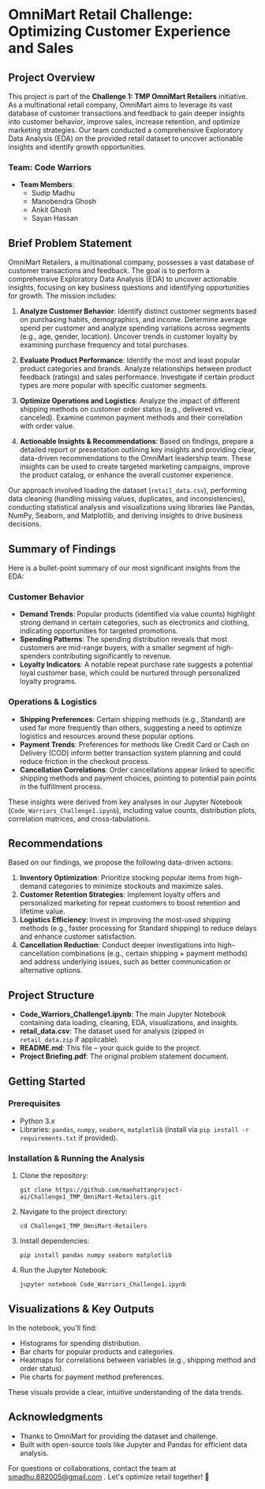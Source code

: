 # OmniMart Retail Challenge: Optimizing Customer Experience and Sales



## Project Overview
This project is part of the **Challenge 1: TMP OmniMart Retailers** initiative. As a multinational retail company, OmniMart aims to leverage its vast database of customer transactions and feedback to gain deeper insights into customer behavior, improve sales, increase retention, and optimize marketing strategies. Our team conducted a comprehensive Exploratory Data Analysis (EDA) on the provided retail dataset to uncover actionable insights and identify growth opportunities.

### Team: Code Warriors
- **Team Members**:
  - Sudip Madhu
  - Manobendra Ghosh
  - Ankit Ghosh
  - Sayan Hassan

## Brief Problem Statement
OmniMart Retailers, a multinational company, possesses a vast database of customer transactions and feedback. The goal is to perform a comprehensive Exploratory Data Analysis (EDA) to uncover actionable insights, focusing on key business questions and identifying opportunities for growth. The mission includes:

1. **Analyze Customer Behavior**: Identify distinct customer segments based on purchasing habits, demographics, and income. Determine average spend per customer and analyze spending variations across segments (e.g., age, gender, location). Uncover trends in customer loyalty by examining purchase frequency and total purchases.

2. **Evaluate Product Performance**: Identify the most and least popular product categories and brands. Analyze relationships between product feedback (ratings) and sales performance. Investigate if certain product types are more popular with specific customer segments.

3. **Optimize Operations and Logistics**: Analyze the impact of different shipping methods on customer order status (e.g., delivered vs. canceled). Examine common payment methods and their correlation with order value.

4. **Actionable Insights & Recommendations**: Based on findings, prepare a detailed report or presentation outlining key insights and providing clear, data-driven recommendations to the OmniMart leadership team. These insights can be used to create targeted marketing campaigns, improve the product catalog, or enhance the overall customer experience.

Our approach involved loading the dataset (`retail_data.csv`), performing data cleaning (handling missing values, duplicates, and inconsistencies), conducting statistical analysis and visualizations using libraries like Pandas, NumPy, Seaborn, and Matplotlib, and deriving insights to drive business decisions.

## Summary of Findings
Here is a bullet-point summary of our most significant insights from the EDA:

### Customer Behavior
- **Demand Trends**: Popular products (identified via value counts) highlight strong demand in certain categories, such as electronics and clothing, indicating opportunities for targeted promotions.
- **Spending Patterns**: The spending distribution reveals that most customers are mid-range buyers, with a smaller segment of high-spenders contributing significantly to revenue.
- **Loyalty Indicators**: A notable repeat purchase rate suggests a potential loyal customer base, which could be nurtured through personalized loyalty programs.

### Operations & Logistics
- **Shipping Preferences**: Certain shipping methods (e.g., Standard) are used far more frequently than others, suggesting a need to optimize logistics and resources around these popular options.
- **Payment Trends**: Preferences for methods like Credit Card or Cash on Delivery (COD) inform better transaction system planning and could reduce friction in the checkout process.
- **Cancellation Correlations**: Order cancellations appear linked to specific shipping methods and payment choices, pointing to potential pain points in the fulfillment process.

These insights were derived from key analyses in our Jupyter Notebook (`Code_Warriors_Challenge1.ipynb`), including value counts, distribution plots, correlation matrices, and cross-tabulations.

## Recommendations
Based on our findings, we propose the following data-driven actions:
1. **Inventory Optimization**: Prioritize stocking popular items from high-demand categories to minimize stockouts and maximize sales.
2. **Customer Retention Strategies**: Implement loyalty offers and personalized marketing for repeat customers to boost retention and lifetime value.
3. **Logistics Efficiency**: Invest in improving the most-used shipping methods (e.g., faster processing for Standard shipping) to reduce delays and enhance customer satisfaction.
4. **Cancellation Reduction**: Conduct deeper investigations into high-cancellation combinations (e.g., certain shipping + payment methods) and address underlying issues, such as better communication or alternative options.

## Project Structure
- **Code_Warriors_Challenge1.ipynb**: The main Jupyter Notebook containing data loading, cleaning, EDA, visualizations, and insights.
- **retail_data.csv**: The dataset used for analysis (zipped in `retail_data.zip` if applicable).
- **README.md**: This file – your quick guide to the project.
- **Project Briefing.pdf**: The original problem statement document.

## Getting Started
### Prerequisites
- Python 3.x
- Libraries: `pandas`, `numpy`, `seaborn`, `matplotlib` (install via `pip install -r requirements.txt` if provided).

### Installation & Running the Analysis
1. Clone the repository:
   ```
   git clone https://github.com/manhattanproject-ai/Challenge1_TMP_OmniMart-Retailers.git
   ```
2. Navigate to the project directory:
   ```
   cd Challenge1_TMP_OmniMart-Retailers
   ```
3. Install dependencies:
   ```
   pip install pandas numpy seaborn matplotlib
   ```
4. Run the Jupyter Notebook:
   ```
   jupyter notebook Code_Warriors_Challenge1.ipynb
   ```

## Visualizations & Key Outputs
In the notebook, you'll find:
- Histograms for spending distribution.
- Bar charts for popular products and categories.
- Heatmaps for correlations between variables (e.g., shipping method and order status).
- Pie charts for payment method preferences.

These visuals provide a clear, intuitive understanding of the data trends.


## Acknowledgments
- Thanks to OmniMart for providing the dataset and challenge.
- Built with open-source tools like Jupyter and Pandas for efficient data analysis.

For questions or collaborations, contact the team at smadhu.882005@gmail.com . Let's optimize retail together! 🚀
